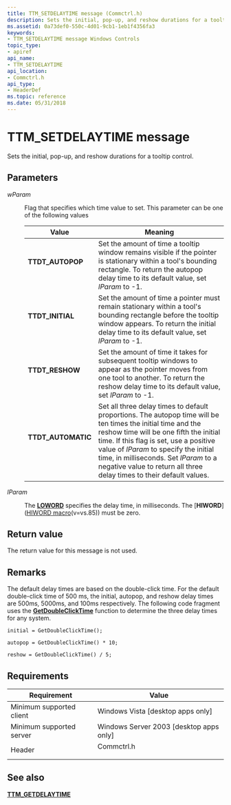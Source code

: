 ```yaml
---
title: TTM_SETDELAYTIME message (Commctrl.h)
description: Sets the initial, pop-up, and reshow durations for a tooltip control.
ms.assetid: 0a73def0-550c-4d01-9cb1-1eb1f4356fa3
keywords:
- TTM_SETDELAYTIME message Windows Controls
topic_type:
- apiref
api_name:
- TTM_SETDELAYTIME
api_location:
- Commctrl.h
api_type:
- HeaderDef
ms.topic: reference
ms.date: 05/31/2018
---
```


# TTM\_SETDELAYTIME message

Sets the initial, pop-up, and reshow durations for a tooltip control.

## Parameters

<dl> <dt>

*wParam* 
</dt> <dd>

Flag that specifies which time value to set. This parameter can be one of the following values



| Value                                                                                                                                                            | Meaning                                                                                                                                                                                                                                                                                                                                                                |
|------------------------------------------------------------------------------------------------------------------------------------------------------------------|------------------------------------------------------------------------------------------------------------------------------------------------------------------------------------------------------------------------------------------------------------------------------------------------------------------------------------------------------------------------|
| <span id="TTDT_AUTOPOP"></span><span id="ttdt_autopop"></span><dl> <dt>**TTDT\_AUTOPOP**</dt> </dl>       | Set the amount of time a tooltip window remains visible if the pointer is stationary within a tool's bounding rectangle. To return the autopop delay time to its default value, set *lParam* to -1.<br/>                                                                                                                                                         |
| <span id="TTDT_INITIAL"></span><span id="ttdt_initial"></span><dl> <dt>**TTDT\_INITIAL**</dt> </dl>       | Set the amount of time a pointer must remain stationary within a tool's bounding rectangle before the tooltip window appears. To return the initial delay time to its default value, set *lParam* to -1.<br/>                                                                                                                                                    |
| <span id="TTDT_RESHOW"></span><span id="ttdt_reshow"></span><dl> <dt>**TTDT\_RESHOW**</dt> </dl>          | Set the amount of time it takes for subsequent tooltip windows to appear as the pointer moves from one tool to another. To return the reshow delay time to its default value, set *lParam* to -1.<br/>                                                                                                                                                           |
| <span id="TTDT_AUTOMATIC"></span><span id="ttdt_automatic"></span><dl> <dt>**TTDT\_AUTOMATIC**</dt> </dl> | Set all three delay times to default proportions. The autopop time will be ten times the initial time and the reshow time will be one fifth the initial time. If this flag is set, use a positive value of *lParam* to specify the initial time, in milliseconds. Set *lParam* to a negative value to return all three delay times to their default values.<br/> |



 

</dd> <dt>

*lParam* 
</dt> <dd>

The [**LOWORD**](/previous-versions/windows/desktop/legacy/ms632659(v=vs.85)) specifies the delay time, in milliseconds. The [**HIWORD**]([HIWORD macro](../winmsg/hiword.md)(v=vs.85)) must be zero.

</dd> </dl>

## Return value

The return value for this message is not used.

## Remarks

The default delay times are based on the double-click time. For the default double-click time of 500 ms, the initial, autopop, and reshow delay times are 500ms, 5000ms, and 100ms respectively. The following code fragment uses the [**GetDoubleClickTime**](/windows/desktop/api/winuser/nf-winuser-getdoubleclicktime) function to determine the three delay times for any system.


```
initial = GetDoubleClickTime();

autopop = GetDoubleClickTime() * 10;

reshow = GetDoubleClickTime() / 5;
```



## Requirements



| Requirement | Value |
|-------------------------------------|---------------------------------------------------------------------------------------|
| Minimum supported client<br/> | Windows Vista \[desktop apps only\]<br/>                                        |
| Minimum supported server<br/> | Windows Server 2003 \[desktop apps only\]<br/>                                  |
| Header<br/>                   | <dl> <dt>Commctrl.h</dt> </dl> |



## See also

<dl> <dt>

[**TTM\_GETDELAYTIME**](ttm-getdelaytime.md)
</dt> </dl>

 


